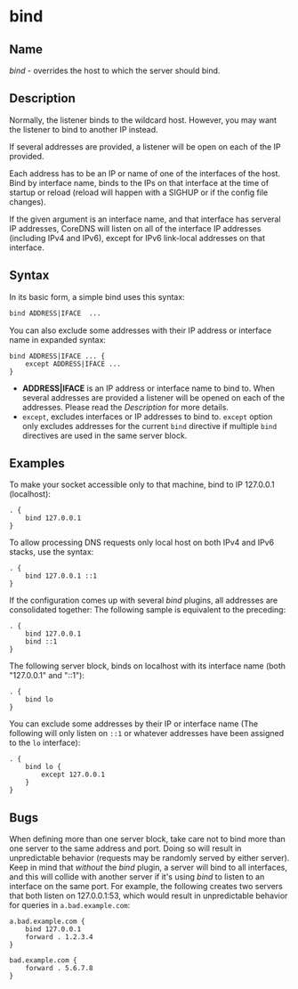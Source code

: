# bind

## Name

*bind* - overrides the host to which the server should bind.

## Description

Normally, the listener binds to the wildcard host. However, you may want the listener to bind to
another IP instead.

If several addresses are provided, a listener will be open on each of the IP provided.

Each address has to be an IP or name of one of the interfaces of the host. Bind by interface name, binds to the IPs on that interface at the time of startup or reload (reload will happen with a SIGHUP or if the config file changes).

If the given argument is an interface name, and that interface has serveral IP addresses, CoreDNS will listen on all of the interface IP addresses (including IPv4 and IPv6), except for IPv6 link-local addresses on that interface.

## Syntax

In its basic form, a simple bind uses this syntax:

~~~ txt
bind ADDRESS|IFACE  ...
~~~

You can also exclude some addresses with their IP address or interface name in expanded syntax:

~~~
bind ADDRESS|IFACE ... {
    except ADDRESS|IFACE ...
}
~~~



* **ADDRESS|IFACE** is an IP address or interface name to bind to.
When several addresses are provided a listener will be opened on each of the addresses. Please read the *Description* for more details.
* `except`, excludes interfaces or IP addresses to bind to. `except` option only excludes addresses for the current `bind` directive if multiple `bind` directives are used in the same server block.
## Examples

To make your socket accessible only to that machine, bind to IP 127.0.0.1 (localhost):

~~~ corefile
. {
    bind 127.0.0.1
}
~~~

To allow processing DNS requests only local host on both IPv4 and IPv6 stacks, use the syntax:

~~~ corefile
. {
    bind 127.0.0.1 ::1
}
~~~

If the configuration comes up with several *bind* plugins, all addresses are consolidated together:
The following sample is equivalent to the preceding:

~~~ corefile
. {
    bind 127.0.0.1
    bind ::1
}
~~~

The following server block, binds on localhost with its interface name (both "127.0.0.1" and "::1"):

~~~ corefile
. {
    bind lo
}
~~~

You can exclude some addresses by their IP or interface name (The following will only listen on `::1` or whatever addresses have been assigned to the `lo` interface):

~~~ corefile
. {
    bind lo {
        except 127.0.0.1
    }
}
~~~

## Bugs

When defining more than one server block, take care not to bind more than one server to the same
address and port. Doing so will result in unpredictable behavior (requests may be randomly
served by either server). Keep in mind that *without* the *bind* plugin, a server will bind to all
interfaces, and this will collide with another server if it's using *bind* to listen to an interface
on the same port. For example, the following creates two servers that both listen on 127.0.0.1:53,
which would result in unpredictable behavior for queries in `a.bad.example.com`:

```
a.bad.example.com {
    bind 127.0.0.1
    forward . 1.2.3.4
}

bad.example.com {
    forward . 5.6.7.8
}
```
